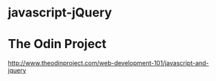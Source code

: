 # javascript-jQuery

# The Odin Project

http://www.theodinproject.com/web-development-101/javascript-and-jquery
